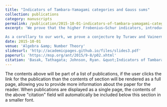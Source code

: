 ```yaml
---
title: "Indicators of Tambara-Yamagami categories and Gauss sums"
collection: publications
category: manuscripts
permalink: /publication/2015-10-01-indicators-of-tambara-yamagami-categories-and-guass-sums
excerpt: 'We prove that the higher Frobenius–Schur indicators, introduced by Ng and Schauenburg, give a strong-enough invariant to distinguish between any two Tambara–Yamagami fusion categories. Our proofs are based on computation of the higher indicators in terms of Gauss sums for certain quadratic forms on finite abelian groups and rely on the classification of quadratic forms on finite abelian groups, due to Wall.

As a corollary to our work, we prove a conjecture by Turaev and Vainerman is false.'
date: 2015-10-01
venue: 'Algebra &amp; Number Theory'
slidesurl: 'http://academicpages.github.io/files/slides3.pdf'
paperurl: 'https://msp.org/ant/2015/9-8/p02.xhtml'
citation: 'Basak, Tathagata; Johnson, Ryan. &quot;Indicators of Tambara–Yamagami categories and Gauss sums.&quot; <i>Algebra &amp; Number Theory 1</i>. vol. 9, no. 8, pp. 1793–1823, 2015.'
---
```


The contents above will be part of a list of publications, if the user clicks the link for the publication than the contents of section will be rendered as a full page, allowing you to provide more information about the paper for the reader. When publications are displayed as a single page, the contents of the above "citation" field will automatically be included below this section in a smaller font.